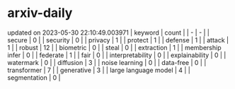 # arxiv-daily
updated on 2023-05-30 22:10:49.003971
| keyword | count |
| - | - |
| secure | 0 |
| security | 0 |
| privacy | 1 |
| protect | 1 |
| defense | 1 |
| attack | 1 |
| robust | 12 |
| biometric | 0 |
| steal | 0 |
| extraction | 1 |
| membership infer | 0 |
| federate | 1 |
| fair | 0 |
| interpretability | 0 |
| explainability | 0 |
| watermark | 0 |
| diffusion | 3 |
| noise learning | 0 |
| data-free | 0 |
| transformer | 7 |
| generative | 3 |
| large language model | 4 |
| segmentation | 0 |
